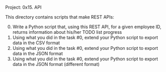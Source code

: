 Project: 0x15. API

This directory contains scripts that make REST APIs:

  0. Write a Python script that, using this REST API, for a given employee ID, returns information about his/her TODO list progress
  1. Using what you did in the task #0, extend your Python script to export data in the CSV format
  2. Using what you did in the task #0, extend your Python script to export data in the JSON format
  3. Using what you did in the task #0, extend your Python script to export data in the JSON format (different format)
